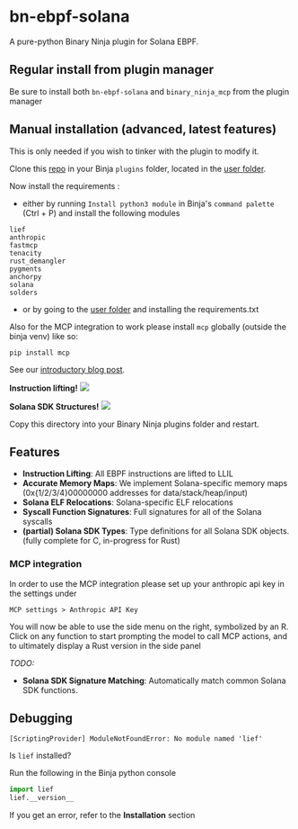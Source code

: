 # bn-ebpf-solana

A pure-python Binary Ninja plugin for Solana EBPF.

## Regular install from plugin manager

Be sure to install both `bn-ebpf-solana` and `binary_ninja_mcp` from the plugin manager

## Manual installation (advanced, latest features)

This is only needed if you wish to tinker with the plugin to modify it.

Clone this [repo](https://github.com/otter-sec/bn-ebpf-solana) in your Binja `plugins` folder, located in the [user folder](https://docs.binary.ninja/guide/index.html#user-folder).

Now install the requirements :
- either by running `Install python3 module` in Binja's `command palette` (Ctrl + P) and install the following modules

```
lief
anthropic
fastmcp
tenacity
rust_demangler  
pygments  
anchorpy  
solana  
solders
```

- or by going to the [user folder](https://docs.binary.ninja/guide/index.html#user-folder) and installing the requirements.txt

Also for the MCP integration to work please install `mcp` globally (outside the binja venv) like so:

```
pip install mcp
```


See our [introductory blog post](https://osec.io/blog/tutorials/2022-08-27-reverse-engineering-solana/).

**Instruction lifting!**
![](https://github.com/otter-sec/bn-ebpf-solana/blob/master/assets/lift.png?raw=true)

**Solana SDK Structures!**
![](https://github.com/otter-sec/bn-ebpf-solana/blob/master/assets/struct.png?raw=true)

Copy this directory into your Binary Ninja plugins folder and restart.

## Features

- **Instruction Lifting**: All EBPF instructions are lifted to LLIL
- **Accurate Memory Maps**: We implement Solana-specific memory maps (0x{1/2/3/4}00000000 addresses for data/stack/heap/input)
- **Solana ELF Relocations**: Solana-specific ELF relocations
- **Syscall Function Signatures**: Full signatures for all of the Solana syscalls
- **(partial) Solana SDK Types**: Type definitions for all Solana SDK objects. (fully complete for C, in-progress for Rust)

### MCP integration

In order to use the MCP integration please set up your anthropic api key in the settings under

```
MCP settings > Anthropic API Key
```

You will now be able to use the side menu on the right, symbolized by an R. 
Click on any function to start prompting the model to call MCP actions, and to ultimately display a Rust version in the side panel

_TODO:_

- **Solana SDK Signature Matching**: Automatically match common Solana SDK functions.

## Debugging

```
[ScriptingProvider] ModuleNotFoundError: No module named 'lief'
```

Is `lief` installed?

Run the following in the Binja python console

```python
import lief
lief.__version__
```

If you get an error, refer to the **Installation** section

